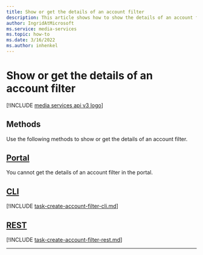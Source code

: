 ```yaml
---
title: Show or get the details of an account filter
description: This article shows how to show the details of an account filter.
author: IngridAtMicrosoft
ms.service: media-services
ms.topic: how-to
ms.date: 3/16/2022
ms.author: inhenkel
---
```


# Show or get the details of an account filter

[!INCLUDE [media services api v3 logo](./includes/v3-hr.md)]

## Methods

Use the following methods to show or get the details of an account filter.

## [Portal](#tab/portal/)

You cannot get the details of an account filter in the portal.

## [CLI](#tab/cli/)

[!INCLUDE [task-create-account-filter-cli.md](./includes/task-show-account-filter-cli.md)]

## [REST](#tab/rest/)

[!INCLUDE [task-create-account-filter-rest.md](./includes/task-get-account-filter-rest.md)]

---
